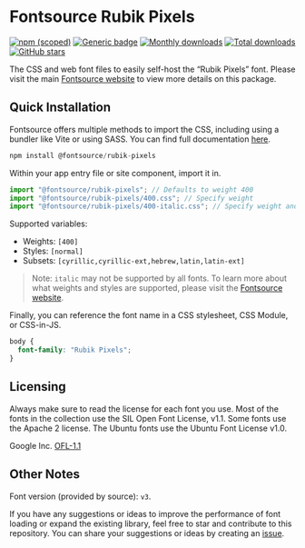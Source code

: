 # Fontsource Rubik Pixels

[![npm (scoped)](https://img.shields.io/npm/v/@fontsource/rubik-pixels?color=brightgreen)](https://www.npmjs.com/package/@fontsource/rubik-pixels) [![Generic badge](https://img.shields.io/badge/fontsource-passing-brightgreen)](https://github.com/fontsource/fontsource) [![Monthly downloads](https://badgen.net/npm/dm/@fontsource/rubik-pixels)](https://github.com/fontsource/fontsource) [![Total downloads](https://badgen.net/npm/dt/@fontsource/rubik-pixels)](https://github.com/fontsource/fontsource) [![GitHub stars](https://img.shields.io/github/stars/fontsource/fontsource.svg?style=social&label=Star)](https://github.com/fontsource/fontsource/stargazers)

The CSS and web font files to easily self-host the “Rubik Pixels” font. Please visit the main [Fontsource website](https://fontsource.org/fonts/rubik-pixels) to view more details on this package.

## Quick Installation

Fontsource offers multiple methods to import the CSS, including using a bundler like Vite or using SASS. You can find full documentation [here](https://fontsource.org/docs/getting-started/introduction).

```javascript
npm install @fontsource/rubik-pixels
```

Within your app entry file or site component, import it in.

```javascript
import "@fontsource/rubik-pixels"; // Defaults to weight 400
import "@fontsource/rubik-pixels/400.css"; // Specify weight
import "@fontsource/rubik-pixels/400-italic.css"; // Specify weight and style
```

Supported variables:
- Weights: `[400]`
- Styles: `[normal]`
- Subsets: `[cyrillic,cyrillic-ext,hebrew,latin,latin-ext]`

> Note: `italic` may not be supported by all fonts. To learn more about what weights and styles are supported, please visit the [Fontsource website](https://fontsource.org/fonts/rubik-pixels).

Finally, you can reference the font name in a CSS stylesheet, CSS Module, or CSS-in-JS.

```css
body {
  font-family: "Rubik Pixels";
}
```

## Licensing
Always make sure to read the license for each font you use. Most of the fonts in the collection use the SIL Open Font License, v1.1. Some fonts use the Apache 2 license. The Ubuntu fonts use the Ubuntu Font License v1.0.

Google Inc.
[OFL-1.1](http://scripts.sil.org/OFL)

## Other Notes
Font version (provided by source): `v3`.

If you have any suggestions or ideas to improve the performance of font loading or expand the existing library, feel free to star and contribute to this repository. You can share your suggestions or ideas by creating an [issue](https://github.com/fontsource/fontsource/issues).